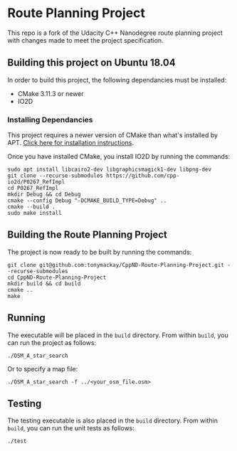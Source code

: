 # Route Planning Project
This repo is a fork of the Udacity C++ Nanodegree route planning project with changes made to meet the project specification.

## Building this project on Ubuntu 18.04
In order to build this project, the following dependancies must be installed:

- CMake 3.11.3 or newer
- IO2D

### Installing Dependancies
This project requires a newer version of CMake than what's installed by APT. [Click here for installation instructions](https://graspingtech.com/upgrade-cmake/).

Once you have installed CMake, you install IO2D by running the commands:

```
sudo apt install libcairo2-dev libgraphicsmagick1-dev libpng-dev
git clone --recurse-submodules https://github.com/cpp-io2d/P0267_RefImpl
cd P0267_RefImpl
mkdir Debug && cd Debug
cmake --config Debug "-DCMAKE_BUILD_TYPE=Debug" ..
cmake --build .
sudo make install 
```

## Building the Route Planning Project
The project is now ready to be built by running the commands:

```
git clone git@github.com:tonymackay/CppND-Route-Planning-Project.git --recurse-submodules
cd CppND-Route-Planning-Project
mkdir build && cd build
cmake ..
make
```

## Running
The executable will be placed in the `build` directory. From within `build`, you can run the project as follows:
```
./OSM_A_star_search
```
Or to specify a map file:
```
./OSM_A_star_search -f ../<your_osm_file.osm>
```

## Testing
The testing executable is also placed in the `build` directory. From within `build`, you can run the unit tests as follows:
```
./test
```
